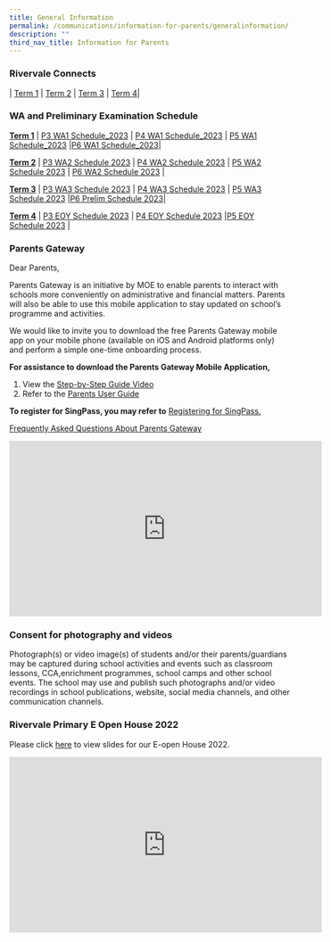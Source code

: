 ```yaml
---
title: General Information
permalink: /communications/information-for-parents/generalinformation/
description: ""
third_nav_title: Information for Parents
---
```

### Rivervale Connects
| [Term 1](/files/Communications/Rivervale%20Connects/2023%20T1%20Rivervale%20Connects.pdf)  | [Term 2](/files/Communications/Rivervale%20Connects/2023%20t2%20rivervale%20connects.pdf) | [Term 3](/files/Communications/Rivervale%20Connects/rivervale%20connects_t3%202023.pdf) |  [Term 4](/files/Communications/Rivervale%20Connects/2023%20t4%20rivervale%20connects.pdf)| 
### WA and Preliminary Examination Schedule
**<u>Term 1</u>**  | [P3 WA1 Schedule\_2023](/files/Communications/Rivervale%20Connects/P3%20WA1%20Schedule_2023.pdf)     | [P4 WA1 Schedule\_2023](/files/Communications/Rivervale%20Connects/P4%20WA1%20Schedule_2023.pdf)     | [P5 WA1 Schedule\_2023](/files/Communications/Rivervale%20Connects/P5%20WA1%20Schedule_2023.pdf)     |[P6 WA1 Schedule\_2023](/files/Communications/Rivervale%20Connects/P6%20WA1%20Schedule_2023.pdf)|

**<u>Term 2</u>** 
|  [P3 WA2 Schedule 2023](/files/Communications/Rivervale%20Connects/p3%20wa2%20schedule_2023.pdf) 
| [P4 WA2 Schedule 2023](/files/Communications/Rivervale%20Connects/p4%20wa2%20schedule_2023.pdf)    | [P5 WA2 Schedule 2023](/files/Communications/Rivervale%20Connects/p5%20wa2%20schedule_2023.pdf)
     | [P6 WA2 Schedule 2023](/files/Communications/Rivervale%20Connects/p6%20wa2%20schedule_2023.pdf)     |

**<u>Term 3</u>** 
| [P3 WA3 Schedule 2023](/files/Communications/Rivervale%20Connects/p3%20wa3%20schedule_2023.pdf)     | [P4 WA3 Schedule 2023](/files/Communications/Rivervale%20Connects/p4%20wa3%20schedule_2023.pdf)     | [P5 WA3 Schedule 2023](/files/Communications/Rivervale%20Connects/p5%20wa3%20schedule_2023.pdf)     |[P6 Prelim Schedule 2023](/files/Communications/Rivervale%20Connects/p6%20prelim%20schedule_2023.pdf)|

**<u>Term 4</u>** 
| [P3 EOY Schedule 2023](/files/Communications/Rivervale%20Connects/2023_p3_end-of-year%20assessment_schedule.pdf)     | [P4 EOY Schedule 2023](/files/Communications/Rivervale%20Connects/2023_p4_end-of-year%20assessment_schedule.pdf)     |[P5 EOY Schedule 2023](/files/Communications/Rivervale%20Connects/2023_p5_end-of-year%20assessment_schedule.pdf)     |
### Parents Gateway 
Dear Parents,

  

Parents Gateway is an initiative by MOE to enable parents to interact with schools more conveniently on administrative&nbsp;and financial matters.&nbsp;Parents will also be able to use this mobile application to stay updated on school’s programme&nbsp;and activities.

  

We would like to invite you to download the free Parents Gateway mobile app on your mobile phone (available on iOS and Android platforms only) and perform a simple one-time onboarding process.

**For assistance to download the Parents Gateway Mobile Application,**
1. View the [Step-by-Step Guide Video ](https://www.youtube.com/watch?v=tW9jwyuovOo)
2. Refer to the [Parents User Guide]()

**To register for SingPass, you may&nbsp;refer to** [Registering for SingPass.](/files/Communications/Parents%20Gateway/Registering%20for%20SingPass.pdf)

[Frequently Asked Questions About Parents Gateway](/files/Communications/Parents%20Gateway/Frequently%20Asked%20Questions.pdf)

<iframe width="560" height="315" src="https://www.youtube.com/embed/tW9jwyuovOo" title="YouTube video player" frameborder="0" allow="accelerometer; autoplay; clipboard-write; encrypted-media; gyroscope; picture-in-picture" allowfullscreen=""></iframe>


### Consent for photography and videos 
Photograph(s) or video image(s) of students and/or their parents/guardians may be&nbsp;captured during school activities and events such as classroom lessons, CCA,enrichment programmes, school camps and other school events. The school may use&nbsp;and publish such photographs and/or video recordings in school publications, website,&nbsp;social media channels, and other communication channels.


### Rivervale Primary E Open House 2022 
Please click&nbsp;[here](/files/Communications/Open%20House_For%20SchoolWebsite.pdf)&nbsp;to view slides for our E-open House 2022.

<iframe width="560" height="315" src="https://www.youtube.com/embed/Azb8sezx72Y" title="YouTube video player" frameborder="0" allow="accelerometer; autoplay; clipboard-write; encrypted-media; gyroscope; picture-in-picture; web-share" allowfullscreen=""></iframe>